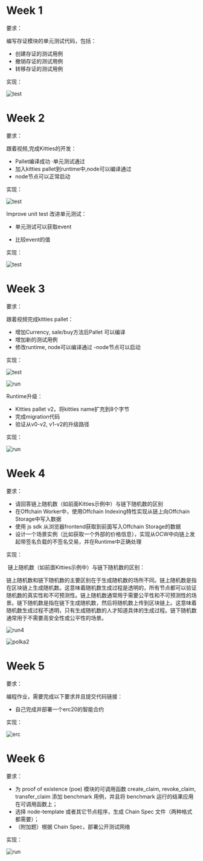 # Week 1

要求：

编写存证模块的单元测试代码，包括：

* 创建存证的测试用例 
* 撤销存证的测试用例 
* 转移存证的测试用例

实现：

![test](/img/test.PNG)

# Week 2

要求：

跟着视频,完成Kitties的开发：

* Pallet编译成功 ·单元测试通过
* 加入kitties pallet到runtime中,node可以编译通过
* node节点可以正常启动

实现：

![test](/img/test2.PNG)

Improve unit test 改进单元测试：

* 单元测试可以获取event

* 比较event的值

实现：

![test](/img/test2-2.PNG)

# Week 3

要求：

跟着视频完成kitties pallet：

- 增加Currency, sale/buy方法后Pallet 可以编译 
- 增加新的测试用例 
- 修改runtime, node可以编译通过 -node节点可以启动

实现：

![test](/img/test3.PNG)

![run](/img/run3.PNG)

Runtime升级：

- Kitties pallet v2，将kitties name扩充到8个字节
- 完成migration代码 
- 验证从v0-v2, v1-v2的升级路径

实现：

![run](/img/run3-2.PNG)

# Week 4

要求：

- 请回答链上随机数（如前面Kitties示例中）与链下随机数的区别 
- 在Offchain Worker中，使用Offchain Indexing特性实现从链上向Offchain Storage中写入数据 
- 使用 js sdk 从浏览器frontend获取到前面写入Offchain Storage的数据 
- 设计一个场景实例（比如获取一个外部的价格信息），实现从OCW中向链上发起带签名负载的不签名交易，并在Runtime中正确处理

实现：

​	链上随机数（如前面Kitties示例中）与链下随机数的区别：

链上随机数和链下随机数的主要区别在于生成随机数的场所不同。链上随机数是指在区块链上生成随机数。这意味着随机数生成过程是透明的，所有节点都可以验证随机数的真实性和不可预测性。链上随机数通常用于需要公平性和不可预测性的场景。链下随机数是指在链下生成随机数，然后将随机数上传到区块链上。这意味着随机数生成过程不透明，只有生成随机数的人才知道具体的生成过程。链下随机数通常用于不需要高安全性或公平性的场景。

![run4](/img/run4.PNG)

![polka2](/img/polka2.PNG)
# Week 5

要求：

编程作业，需要完成以下要求并且提交代码链接：

- 自己完成并部署一个erc20的智能合约

实现：

![erc](/img/run5.PNG)



# Week 6

要求：

- 为 proof of existence (poe) 模块的可调用函数 create_claim, revoke_claim, transfer_claim 添加 benchmark 用例，并且将 benchmark 运行的结果应用在可调用函数上； 
- 选择 node-template 或者其它节点程序，生成 Chain Spec 文件（两种格式都需要）； 
- （附加题）根据 Chain Spec，部署公开测试网络

实现：

![run](/img/run6.PNG)
